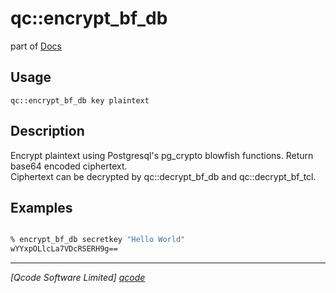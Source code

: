 qc::encrypt_bf_db
=================

part of [Docs](../index.md)

Usage
-----
`qc::encrypt_bf_db key plaintext`

Description
-----------
Encrypt plaintext using Postgresql's pg_crypto blowfish functions. Return base64 encoded ciphertext.<br/>Ciphertext can be decrypted by qc::decrypt_bf_db and qc::decrypt_bf_tcl.

Examples
--------
```tcl

% encrypt_bf_db secretkey "Hello World"
wYYxpOLlcLa7VDcRSERH9g==
```

----------------------------------
*[Qcode Software Limited] [qcode]*

[qcode]: http://www.qcode.co.uk "Qcode Software"